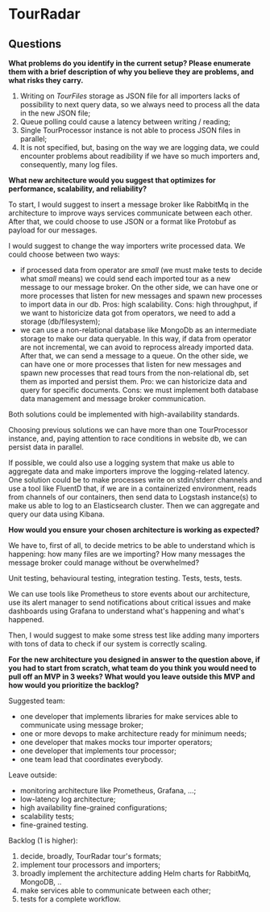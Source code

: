 # TourRadar

## Questions

**What problems do you identify in the current setup? Please enumerate them with a brief description of why you believe they are problems, and what risks they carry.**

1. Writing on *TourFiles* storage as JSON file for all importers lacks of possibility to next query data, so we always need to process all the data in the new JSON file;
2. Queue polling could cause a latency between writing / reading;
3. Single TourProcessor instance is not able to process JSON files in parallel;
4. It is not specified, but, basing on the way we are logging data, we could encounter problems about readibility if we have so much importers and, consequently, many log files.

**What new architecture would you suggest that optimizes for
performance, scalability, and reliability?**

To start, I would suggest to insert a message broker like RabbitMq in the architecture to improve ways services communicate between each other.
After that, we could choose to use JSON or a format like Protobuf as payload for our messages.

I would suggest to change the way importers write processed data. We could choose between two ways:
- if processed data from operator are *small* (we must make tests to decide what *small* means) we could send each imported tour as a new message to our message broker. On the other side, we can have one or more processes that listen for new messages and spawn new processes to import data in our db. Pros: high scalability. Cons: high throughput, if we want to historicize data got from operators, we need to add a storage (db/filesystem);
- we can use a non-relational database like MongoDb as an intermediate storage to make our data queryable. In this way, if data from operator are not incremental, we can avoid to reprocess already imported data. After that, we can send a message to a queue.  On the other side, we can have one or more processes that listen for new messages and spawn new processes that read tours from the non-relational db, set them as imported and persist them. Pro: we can historicize data and query for specific documents. Cons: we must implement both database data management and message broker communication.

Both solutions could be implemented with high-availability standards.

Choosing previous solutions we can have more than one TourProcessor instance, and, paying attention to race conditions in website db, we can persist data in parallel.

If possible, we could also use a logging system that make us able to aggregate data and make importers improve the logging-related latency. One solution could be to make processes write on stdin/stderr channels and use a tool like FluentD that, if we are in a containerized environment, reads from channels of our containers, then send data to Logstash instance(s) to make us able to log to an Elasticsearch cluster. Then we can aggregate and query our data using Kibana.  

**How would you ensure your chosen architecture is working as expected?**


We have to, first of all, to decide metrics to be able to understand which is happening: how many files are we importing? How many messages the message broker could manage without be overwhelmed?

Unit testing, behavioural testing, integration testing. Tests, tests, tests.

We can use tools like Prometheus to store events about our architecture, use its alert manager to send notifications about critical issues and make dashboards using Grafana to understand what's happening and what's happened.

Then, I would suggest to make some stress test like adding many importers with tons of data to check if our system is correctly scaling.

**For the new architecture you designed in answer to the question above, if
you had to start from scratch, what team do you think you would need to
pull off an MVP in 3 weeks? What would you leave outside this MVP and
how would you prioritize the backlog?**

Suggested team: 
- one developer that implements libraries for make services able to communicate using message broker;
- one or more devops to make architecture ready for minimum needs;
- one developer that makes mocks tour importer operators;
- one developer that implements tour processor;
- one team lead that coordinates everybody.

Leave outside:
- monitoring architecture like Prometheus, Grafana, ...;
- low-latency log architecture;
- high availability fine-grained configurations;
- scalability tests;
- fine-grained testing.

Backlog (1 is higher):
1. decide, broadly, TourRadar tour's formats;
2. implement tour processors and importers;
3. broadly implement the architecture adding Helm charts for RabbitMq, MongoDB, ..
4. make services able to communicate between each other;
5. tests for a complete workflow.


